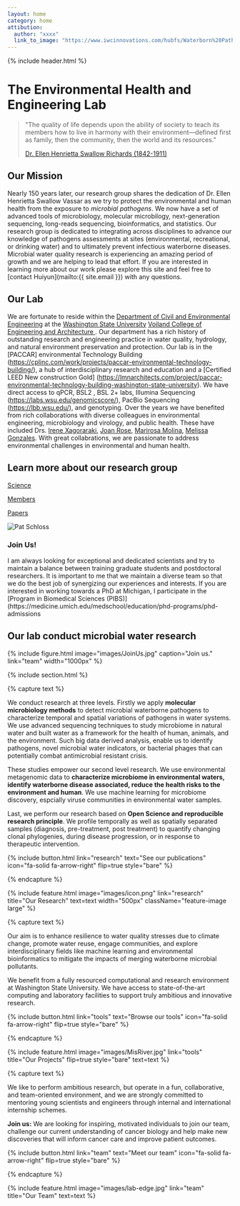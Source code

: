 ```yaml
---
layout: home
category: home
attibution:
  author: "xxxx"
  link_to_image: "https://www.iwcinnovations.com/hubfs/Waterborn%20Pathogen%201.jpg"
---
```



{% include header.html %}

# The Environmental Health and Engineering Lab

> "The quality of life depends upon the ability of society to teach its members how to live in harmony with their environment—defined first as family, then the community, then the world and its resources."
>
> [Dr. Ellen Henrietta Swallow Richards (1842-1911)](https://en.wikipedia.org/wiki/Ellen_Swallow_Richards)

## Our Mission

Nearly 150 years later, our research group shares the dedication of Dr. Ellen Henrietta Swallow Vassar as we try to protect the environmental and human health from the exposure to *microbial pathogens*.  We now have a set of advanced tools of microbiology, molecular microbilogy, next-generation sequencing, long-reads sequencing, bioinformatics, and statistics. Our research group is dedicated to integrating across disciplines to advance our knowledge of pathogens assessments at sites (environmental, recreational, or drinking water) and to ultimately prevent infectious waterborne diseases. Microbial water quality research is experiencing an amazing period of growth and we are helping to lead that effort. If you are interested in learning more about our work please explore this site and feel free to [contact Huiyun](mailto:{{ site.email }}) with any questions.

## Our Lab

We are fortunate to reside within the [Department of Civil and Environmental Engineering](https://ce.wsu.edu/) at the [Washington State University](http://www.wsu.edu) [Voiland College of Engineering and Architecture ](https://vcea.wsu.edu/). Our department has a rich history of outstanding research and engineering practice in water quality, hydrology, and natural environment preservation and protection. Our lab is in the [PACCAR] environmental Technology Building (https://cplinc.com/work/projects/paccar-environmental-technology-building/), a hub of interdisciplinary research and education and a [Certified LEED New construction Gold] (https://lmnarchitects.com/project/paccar-environmental-technology-building-washington-state-university). We have direct access to qPCR, BSL2 , BSL 2+ labs, Illumina Sequencing (https://labs.wsu.edu/genomicscore/), PacBio Sequencing (https://lbb.wsu.edu/), and genotyping. Over the years we have benefited from rich collaborations with diverse colleagues in environmental engineering, microbiology and virology, and public health. These have included Drs. [Irene Xagoraraki](https://www.egr.msu.edu/~xagorara/), [Joan Rose](https://rosejo.msu.domains/), [Marirosa Molina](https://www.researchgate.net/profile/Marirosa-Molina), [Melissa Gonzales](https://sph.tulane.edu/enhs/melissa-gonzales). With great collabrations, we are passionate to address environmental challenges in environmental and human health. 

## Learn more about our research group

[Science](science)

[Members](members)

[Papers](papers)


<div class="blurb">
	<div class="container-fluid">
		<div class="row vcenter">
			<div class="col-md-4">
				<img class="img-responsive" src="assets/img/pat_professional.jpg" alt="Pat Schloss"/>
			</div>
			<div class="col-md-8">
				<h3>Join Us!</h3>
				<p>I am always looking for exceptional and dedicated scientists and try to maintain a balance between training graduate students and postdoctoral researchers. It is important to me that we maintain a diverse team so that we do the best job of synergizing our experiences and interests. If you are interested in working towards a PhD at Michigan, I participate in the [Program in Biomedical Sciences (PIBS)](https://medicine.umich.edu/medschool/education/phd-programs/phd-admissions
















<!-- # The Huiyun Wu Lab -->

Our lab conduct microbial water research 
---
{%
  include figure.html
  image="images/JoinUs.jpg"
  caption="Join us."
  link="team"
  width="1000px"
%}

{% include section.html %}

{% capture text %}

We conduct research at three levels. Firstly we apply **molecular microbiology methods** to detect microbial waterborne pathogens to characterize temporal and spatial variations of pathogens in water systems. We use advanced sequencing techniques to study microbiome in natural water and built water as a framework for the health of human, animals, and the environment. Such big data derived analysis, enable us to identify pathogens, novel microbial water indicators, or bacterial phages that can potentially combat antimicrobial resistant crisis.  

These studies empower our second level research. We use environmental metagenomic data to **characterize microbiome in environmental waters, identify waterborne disease associated, reduce the health risks to the environment and human**. We use machine learning for microbiome discovery, espcially viruse communities in environmental water samples.

Last, we perform our research based on **Open Science and reproducible research principle**. We profile temporally as well as spatially separated samples (diagnosis, pre-treatment, post treatment) to quantify changing clonal phylogenies, during disease progression, or in response to therapeutic intervention.

{%
  include button.html
  link="research"
  text="See our publications"
  icon="fa-solid fa-arrow-right"
  flip=true
  style="bare"
%}

{% endcapture %}

{%
  include feature.html
  image="images/icon.png"
  link="research"
  title="Our Research"
  text=text
  width="500px"
  className="feature-image large"
%}

{% capture text %}

Our aim is to enhance resilience to water quality stresses due to climate change, promote water reuse, engage communities, and explore interdisciplinary fields like machine learning and environmental bioinformatics to mitigate the impacts of merging waterborne microbial pollutants.

We benefit from a fully resourced computational and research environment at Washington State University. We have access to state-of-the-art computing and laboratory facilities to support truly ambitious and innovative research.

{%
  include button.html
  link="tools"
  text="Browse our tools"
  icon="fa-solid fa-arrow-right"
  flip=true
  style="bare"
%}

{% endcapture %}

{%
  include feature.html
  image="images/MisRiver.jpg"
  link="tools"
  title="Our Projects"
  flip=true
  style="bare"
  text=text
%}

{% capture text %}

We like to perform ambitious research, but operate in a fun, collaborative, and team-oriented environment, and we are strongly committed to mentoring young scientists and engineers through internal and international internship schemes.

**Join us:** We are looking for inspiring, motivated individuals to join our team, challenge our current understanding of cancer biology and help make new discoveries that will inform cancer care and improve patient outcomes.


{%
  include button.html
  link="team"
  text="Meet our team"
  icon="fa-solid fa-arrow-right"
  flip=true
  style="bare"
%}

{% endcapture %}

{%
  include feature.html
  image="images/lab-edge.jpg"
  link="team"
  title="Our Team"
  text=text
%}
